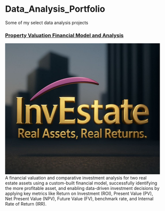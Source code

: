 # Data_Analysis_Portfolio
Some of my select data analysis projects

### [Property Valuation Financial Model and Analysis](https://github.com/Gracefullcst/Property_Valuation_Financial_Model)
![InvEstate Screenshot](https://github.com/Gracefullcst/Property_Valuation_Financial_Model/blob/main/InvEstate.jpg)
A financial valuation and comparative investment analysis for two real estate assets using a custom-built financial model, successfully identifying the more profitable asset, and enabling data-driven investment decisions by applying key metrics like Return on Investment (ROI), Present Value (PV), Net Present Value (NPV), Future Value (FV), benchmark rate, and Internal Rate of Return (IRR).
